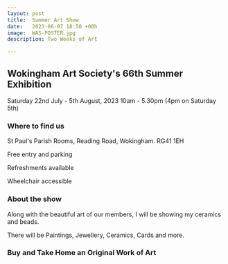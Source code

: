 ```yaml
---
layout: post
title:  Summer Art Show
date:   2023-06-07 18:50 +00h
image:  WAS-POSTER.jpg
description: Two Weeks of Art

---
```


## Wokingham Art Society's 66th Summer Exhibition

Saturday 22nd July - 5th August, 2023
10am - 5.30pm  (4pm on Saturday 5th)

### Where to find us
St Paul's Parish Rooms, Reading Road, Wokingham. RG41 1EH

Free entry and parking

Refreshments available

Wheelchair accessible


### About the show

Along with the beautiful art of our members, I will be showing my ceramics and beads.

There will be Paintings, Jewellery, Ceramics, Cards and more.

### Buy and Take Home an Original Work of Art
